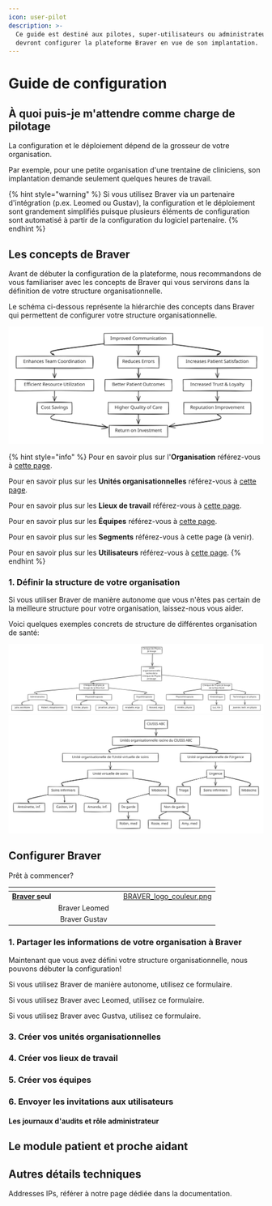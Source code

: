 ```yaml
---
icon: user-pilot
description: >-
  Ce guide est destiné aux pilotes, super-utilisateurs ou administrateurs qui
  devront configurer la plateforme Braver en vue de son implantation.
---
```


# Guide de configuration

## À quoi puis-je m'attendre comme charge de pilotage

La configuration et le déploiement dépend de la grosseur de votre organisation.&#x20;

Par exemple, pour une petite organisation d'une trentaine de cliniciens, son implantation demande seulement quelques heures de travail.

{% hint style="warning" %}
Si vous utilisez Braver via un partenaire d'intégration (p.ex. Leomed ou Gustav), la configuration et le déploiement sont grandement simplifiés puisque plusieurs éléments de configuration sont automatisé à partir de la configuration du logiciel partenaire.&#x20;
{% endhint %}

## Les concepts de Braver

Avant de débuter la configuration de la plateforme, nous recommandons de vous familiariser avec les concepts de Braver qui vous servirons dans la définition de votre structure organisationnelle.

Le schéma ci-dessous représente la hiérarchie des concepts dans Braver qui permettent de configurer votre structure organisationnelle.



<img src="../.gitbook/assets/file.excalidraw.svg" alt="Structure organisationnelle dans Braver" class="gitbook-drawing">



{% hint style="info" %}
Pour en savoir plus sur l'**Organisation** référez-vous à [cette page](organisation.md).

Pour en savoir plus sur les **Unités organisationnelles** référez-vous à [cette page](unites-organisationelles/).

Pour en savoir plus sur les **Lieux de travail** référez-vous à [cette page](lieux-de-travail/).

Pour en savoir plus sur les **Équipes** référez-vous à [cette page](equipes/).

Pour en savoir plus sur les **Segments** référez-vous à cette page (à venir).

Pour en savoir plus sur les **Utilisateurs** référez-vous à [cette page](utilisateurs/).
{% endhint %}



### 1. Définir la structure de votre organisation

Si vous utiliser Braver de manière autonome que vous n'êtes pas certain de la meilleure structure pour votre organisation, laissez-nous vous aider.

Voici quelques exemples concrets de structure de différentes organisation de santé:

<img src="../.gitbook/assets/file.excalidraw (1).svg" alt="Clinique privée de physiothérapie" class="gitbook-drawing">



<img src="../.gitbook/assets/file.excalidraw (2).svg" alt="Unité virtuelle de soins, Centre hospitalier" class="gitbook-drawing">

## Configurer Braver

Prêt à commencer?



<table data-view="cards"><thead><tr><th align="right"></th><th align="center"></th><th></th><th data-hidden data-card-cover data-type="files"></th></tr></thead><tbody><tr><td align="right"><a data-footnote-ref href="#user-content-fn-1"><strong>Braver s</strong></a><strong>eul</strong></td><td align="center"></td><td></td><td><a href="../.gitbook/assets/BRAVER_logo_couleur.png">BRAVER_logo_couleur.png</a></td></tr><tr><td align="right"></td><td align="center">Braver Leomed</td><td></td><td></td></tr><tr><td align="right"></td><td align="center">Braver Gustav</td><td></td><td></td></tr></tbody></table>

### 1. Partager les informations de votre organisation à Braver

Maintenant que vous avez défini votre structure organisationnelle, nous pouvons débuter la configuration!

Si vous utilisez Braver de manière autonome, utilisez ce formulaire.



Si vous utilisez Braver avec Leomed, utilisez ce formulaire.





Si vous utilisez Braver avec Gustva, utilisez ce formulaire.

### 3. Créer vos unités organisationnelles

### 4. Créer vos lieux de travail

### 5. Créer vos équipes

### 6. Envoyer les invitations aux utilisateurs

#### Les journaux d'audits et rôle administrateur

## Le module patient et proche aidant

## Autres détails techniques

Addresses IPs, référer à notre page dédiée dans la documentation.



[^1]: 
